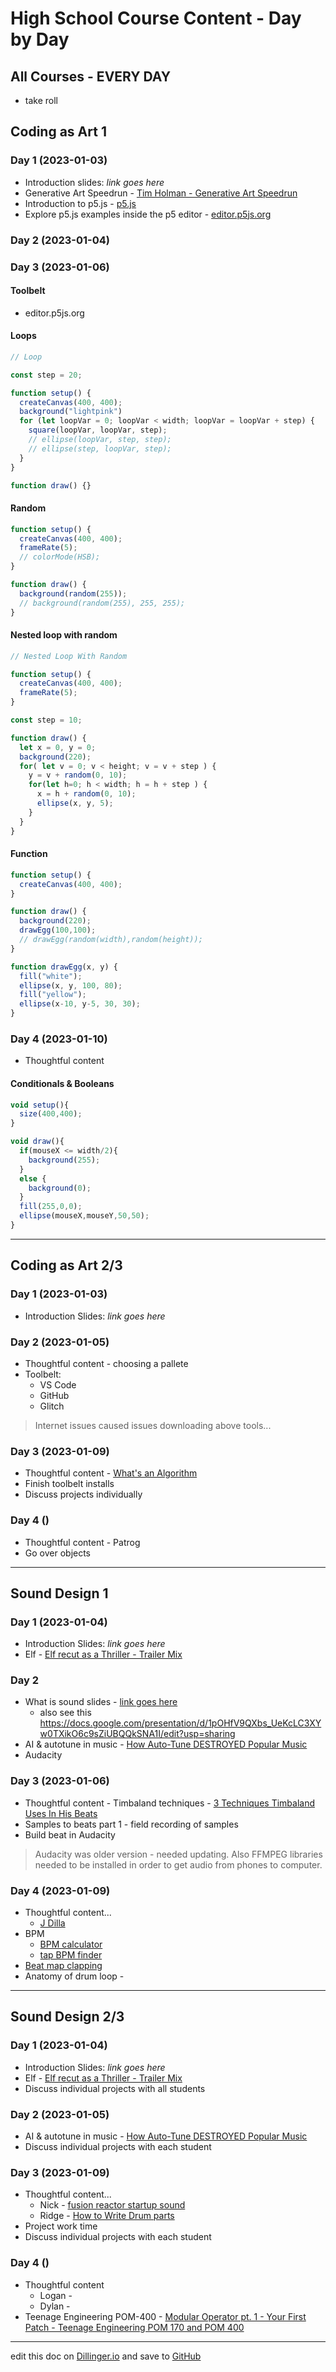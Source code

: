 # High School Course Content - Day by Day
## All Courses - EVERY DAY
- take roll

## Coding as Art 1
### Day 1 (2023-01-03)
- Introduction slides: *link goes here*
- Generative Art Speedrun - [Tim Holman - Generative Art Speedrun](https://www.youtube.com/watch?v=4Se0_w0ISYk)
- Introduction to p5.js - [p5.js](https://p5js.org/get-started/)
- Explore p5.js examples inside the p5 editor - [editor.p5js.org](https://editor.p5js.org/)

### Day 2 (2023-01-04)

### Day 3 (2023-01-06)
#### Toolbelt
  - editor.p5js.org
#### Loops
```javascript
// Loop

const step = 20;

function setup() {
  createCanvas(400, 400);
  background("lightpink")
  for (let loopVar = 0; loopVar < width; loopVar = loopVar + step) {
    square(loopVar, loopVar, step);
    // ellipse(loopVar, step, step);
    // ellipse(step, loopVar, step);
  }
}

function draw() {}
```
#### Random
```javascript
function setup() {
  createCanvas(400, 400);
  frameRate(5);
  // colorMode(HSB);
}

function draw() {
  background(random(255));
  // background(random(255), 255, 255);
}
```
#### Nested loop with random
```javascript
// Nested Loop With Random

function setup() {
  createCanvas(400, 400);
  frameRate(5);
}

const step = 10;

function draw() {
  let x = 0, y = 0;
  background(220);
  for( let v = 0; v < height; v = v + step ) {
    y = v + random(0, 10);
    for(let h=0; h < width; h = h + step ) {
      x = h + random(0, 10);
      ellipse(x, y, 5); 
    }
  }
}
```
#### Function
```javascript
function setup() {
  createCanvas(400, 400);
}

function draw() {
  background(220);
  drawEgg(100,100);
  // drawEgg(random(width),random(height));
}

function drawEgg(x, y) {
  fill("white");
  ellipse(x, y, 100, 80);
  fill("yellow");
  ellipse(x-10, y-5, 30, 30);
}
```

### Day 4 (2023-01-10)
- Thoughtful content

#### Conditionals & Booleans
```javascript
void setup(){
  size(400,400);
}

void draw(){
  if(mouseX <= width/2){
    background(255);
  }
  else {
    background(0);
  }
  fill(255,0,0);
  ellipse(mouseX,mouseY,50,50);
}
```



---

## Coding as Art 2/3
### Day 1 (2023-01-03)
- Introduction Slides: *link goes here*

### Day 2 (2023-01-05)
- Thoughtful content - choosing a pallete 
- Toolbelt:
  - VS Code
  - GitHub
  - Glitch

> Internet issues caused issues downloading above tools... 

### Day 3 (2023-01-09)
- Thoughtful content - [What's an Algorithm](https://youtu.be/6hfOvs8pY1k)
- Finish toolbelt installs
- Discuss projects individually

### Day 4 ()
- Thoughtful content - Patrog
- Go over objects


---

## Sound Design 1
### Day 1 (2023-01-04)
- Introduction Slides: *link goes here*
- Elf - [Elf recut as a Thriller - Trailer Mix](https://www.youtube.com/watch?v=EkwdYSn3Uws)

### Day 2
- What is sound slides - [link goes here]()
  - also see this https://docs.google.com/presentation/d/1pOHfV9QXbs_UeKcLC3XYw0TXikO6c9sZiUBQQkSNA1I/edit?usp=sharing
- AI & autotune in music - [How Auto-Tune DESTROYED Popular Music](https://youtu.be/6IV29YNTH3M)
- Audacity

### Day 3 (2023-01-06)
- Thoughtful content - Timbaland techniques - [3 Techniques Timbaland Uses In His Beats](https://www.youtube.com/watch?v=CiHc05Izy8U&t=1s)
- Samples to beats part 1 - field recording of samples
- Build beat in Audacity
 
> Audacity was older version - needed updating. Also FFMPEG libraries needed to be installed in order to get audio from phones to computer.

### Day 4 (2023-01-09)
- Thoughtful content...
  - [J Dilla](https://www.youtube.com/watch?v=SENzTt3ftiU)
- BPM
  - [BPM calculator](https://toolstud.io/music/bpm.php?bpm=120&bpm_unit=4%2F4)
  - [tap BPM finder](https://www.beatsperminuteonline.com)
- [Beat map clapping](https://shedthemusic.com/beat-map-reading)
- Anatomy of drum loop - [](https://shedthemusic.com/anatomy-of-a-drum-beat-1)

---

## Sound Design 2/3
### Day 1 (2023-01-04)
- Introduction Slides: *link goes here*
- Elf - [Elf recut as a Thriller - Trailer Mix](https://www.youtube.com/watch?v=EkwdYSn3Uws)
- Discuss individual projects with all students


### Day 2 (2023-01-05)
- AI & autotune in music - [How Auto-Tune DESTROYED Popular Music](https://youtu.be/6IV29YNTH3M)
- Discuss individual projects with each student

### Day 3 (2023-01-09)
- Thoughtful content... 
    - Nick - [fusion reactor startup sound](https://youtu.be/yRdkSxiS8ls)
    - Ridge - [How to Write Drum parts](https://youtu.be/FoMmVlAvjmM)
- Project work time
- Discuss individual projects with each student

### Day 4 ()
- Thoughtful content
    - Logan -
    - Dylan - 
- Teenage Engineering POM-400 - [Modular Operator pt. 1 - Your First Patch - Teenage Engineering POM 170 and POM 400](https://youtu.be/pdcR8qlrwR8)


---
edit this doc on [Dillinger.io](https://dillinger.io) and save to [GitHub](https://github.com)

